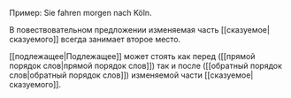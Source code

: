Пример: Sie fahren morgen nach Köln.

В повествовательном предложении изменяемая часть [[сказуемое|сказуемого]] всегда занимает второе место.

[[подлежащее|Подлежащее]] может стоять как перед ([[прямой порядок слов|прямой порядок слов]]) так и после ([[обратный порядок слов|обратный порядок слов]]) изменяемой части [[сказуемое|сказуемого]].
